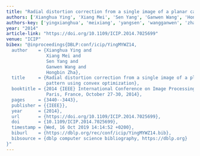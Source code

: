 ```yaml
---
title: "Radial distortion correction from a single image of a planar calibration pattern using convex optimization"
authors: ['Xianghua Ying', 'Xiang Mei', 'Sen Yang', 'Ganwen Wang', 'Hongbin Zha']
authors-key: ['yingxianghua', 'meixiang', 'yangsen', 'wangganwen', 'zhahongbin']
year: "2014"
article-link: "https://doi.org/10.1109/ICIP.2014.7025699"
venue: "ICIP"
bibex: "@inproceedings{DBLP:conf/icip/YingMYWZ14,
  author    = {Xianghua Ying and
               Xiang Mei and
               Sen Yang and
               Ganwen Wang and
               Hongbin Zha},
  title     = {Radial distortion correction from a single image of a planar calibration
               pattern using convex optimization},
  booktitle = {2014 {IEEE} International Conference on Image Processing, {ICIP} 2014,
               Paris, France, October 27-30, 2014},
  pages     = {3440--3443},
  publisher = {{IEEE}},
  year      = {2014},
  url       = {https://doi.org/10.1109/ICIP.2014.7025699},
  doi       = {10.1109/ICIP.2014.7025699},
  timestamp = {Wed, 16 Oct 2019 14:14:52 +0200},
  biburl    = {https://dblp.org/rec/conf/icip/YingMYWZ14.bib},
  bibsource = {dblp computer science bibliography, https://dblp.org}
}"
---
```

